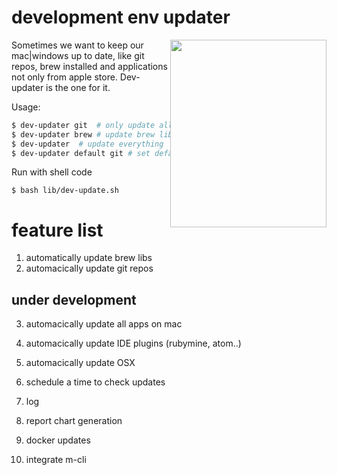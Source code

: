 # development env updater 

<img src="https://github.com/ma7rix/dev-updater/blob/master/pics/update-to-date.png" style="float: right;"  width="250" height="300">

Sometimes we want to keep our mac|windows up to date, like git repos, brew installed and applications not only from apple store. Dev-updater is the one for it. 
 
Usage:
```bash
$ dev-updater git  # only update all git repos on your mac
$ dev-updater brew # update brew lib
$ dev-updater  # update everything  git repos + man apps + brew lib
$ dev-updater default git # set default to git 
```

Run with shell code
```
$ bash lib/dev-update.sh 
```
# feature list
 1. automatically update brew libs
 2. automacically update git repos

 ## under development 
 3. automacically update all apps on mac
 4. automacically update IDE plugins (rubymine, atom..)
 5. automacically update OSX 

 6. schedule a time to check updates
 7. log
 8. report chart generation 
 9. docker updates
 10. integrate m-cli 
 






